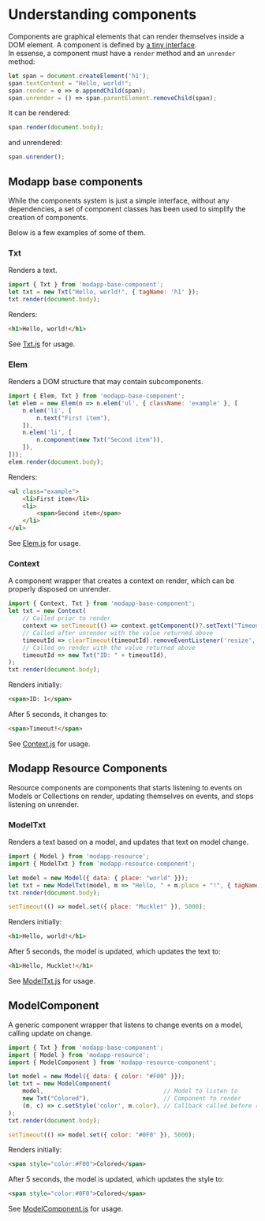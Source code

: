 # Understanding components

Components are graphical elements that can render themselves inside a DOM
element. A component is defined by [a tiny
interface](https://github.com/jirenius/modapp/blob/master/docs/docs.md#Component).  
In essense, a component must have a `render` method and an `unrender` method:

```javascript
let span = document.createElement('h1');
span.textContent = "Hello, world!";
span.render = e => e.appendChild(span);
span.unrender = () => span.parentElement.removeChild(span);
```
It can be rendered:
```javascript
span.render(document.body);
```
and unrendered:
```javascript
span.unrender();
```

## Modapp base components

While the components system is just a simple interface, without any
dependencies, a set of component classes has been used to simplify the creation
of components.

Below is a few examples of some of them.

### Txt

Renders a text.

```javascript
import { Txt } from 'modapp-base-component';
let txt = new Txt("Hello, world!", { tagName: 'h1' });
txt.render(document.body);
```

Renders:
```html
<h1>Hello, world!</h1>
```

See [Txt.js](https://github.com/jirenius/modapp-base-component/blob/master/src/Txt.js) for usage.

### Elem

Renders a DOM structure that may contain subcomponents.

```javascript
import { Elem, Txt } from 'modapp-base-component';
let elem = new Elem(n => n.elem('ul', { className: 'example' }, [
	n.elem('li', [
		n.text("First item"),
	]),
	n.elem('li', [
		n.component(new Txt("Second item")),
	]),
]));
elem.render(document.body);
```

Renders:
```html
<ul class="example">
	<li>First item</li>
	<li>
		<span>Second item</span>
	</li>
</ul>
```
See [Elem.js](https://github.com/jirenius/modapp-base-component/blob/master/src/Elem.js) for usage.

### Context

A component wrapper that creates a context on render, which can be properly
disposed on unrender.

```javascript
import { Context, Txt } from 'modapp-base-component';
let txt = new Context(
	// Called prior to render
	context => setTimeout(() => context.getComponent()?.setText("Timeout!"), 5000),
	// Called after unrender with the value returned above
	timeoutId => clearTimeout(timeoutId).removeEventListener('resize', onResize),
	// Called on render with the value returned above
	timeoutId => new Txt("ID: " + timeoutId),
);
txt.render(document.body);
```

Renders initially:
```html
<span>ID: 1</span>
```

After 5 seconds, it changes to:
```html
<span>Timeout!</span>
```

See [Context.js](https://github.com/jirenius/modapp-base-component/blob/master/src/Context.js) for usage.

## Modapp Resource Components

Resource components are components that starts listening to events on Models or
Collections on render, updating themselves on events, and stops listening on
unrender.

### ModelTxt

Renders a text based on a model, and updates that text on model change.

```javascript
import { Model } from 'modapp-resource';
import { ModelTxt } from 'modapp-resource-component';

let model = new Model({ data: { place: "world" }});
let txt = new ModelTxt(model, m => "Hello, " + m.place + "!", { tagName: 'h1' });
txt.render(document.body);

setTimeout(() => model.set({ place: "Mucklet" }), 5000);
```

Renders initially:
```html
<h1>Hello, world!</h1>
```

After 5 seconds, the model is updated, which updates the text to:
```html
<h1>Hello, Mucklet!</h1>
```

See [ModelTxt.js](https://github.com/jirenius/modapp-resource-component/blob/master/src/ModelTxt.js) for usage.

## ModelComponent

A generic component wrapper that listens to change events on a model, calling
update on change.

```javascript
import { Txt } from 'modapp-base-component';
import { Model } from 'modapp-resource';
import { ModelComponent } from 'modapp-resource-component';

let model = new Model({ data: { color: "#F00" }});
let txt = new ModelComponent(
	model,                                  // Model to listen to
	new Txt("Colored"),                     // Component to render
	(m, c) => c.setStyle('color', m.color), // Callback called before render and on model update
);
txt.render(document.body);

setTimeout(() => model.set({ color: "#0F0" }), 5000);
```

Renders initially:
```html
<span style="color:#F00">Colored</span>
```

After 5 seconds, the model is updated, which updates the style to:
```html
<span style="color:#0F0">Colored</span>
```

See [ModelComponent.js](https://github.com/jirenius/modapp-resource-component/blob/master/src/ModelComponent.js) for usage.
